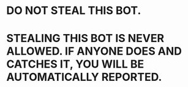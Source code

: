 # DO NOT STEAL THIS BOT.

# STEALING THIS BOT IS NEVER ALLOWED. IF ANYONE DOES AND CATCHES IT, YOU WILL BE AUTOMATICALLY REPORTED.
